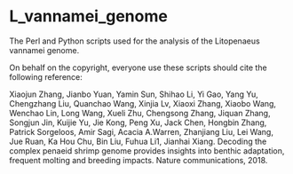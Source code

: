 # L_vannamei_genome

The Perl and Python scripts used for the analysis of the Litopenaeus vannamei genome.

On behalf on the copyright, everyone use these scripts should cite the following reference:

Xiaojun Zhang, Jianbo Yuan, Yamin Sun, Shihao Li, Yi Gao, Yang Yu, Chengzhang Liu, Quanchao Wang, Xinjia Lv, Xiaoxi Zhang, Xiaobo Wang, Wenchao Lin, Long Wang, Xueli Zhu, Chengsong Zhang, Jiquan Zhang, Songjun Jin, Kuijie Yu, Jie Kong, Peng Xu, Jack Chen, Hongbin Zhang, Patrick Sorgeloos, Amir Sagi, Acacia A.Warren, Zhanjiang Liu, Lei Wang, Jue Ruan, Ka Hou Chu, Bin Liu, Fuhua Li1, Jianhai Xiang. Decoding the complex penaeid shrimp genome provides insights into benthic adaptation, frequent molting and breeding impacts. Nature communications, 2018.
